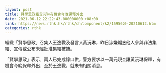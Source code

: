 ```yaml
---
layout: post
title: 賢學思政指黃沅琳有機會今晚保釋外出
date: 2021-06-12 22:22:43.000000000 +08:00
link: https://news.rthk.hk/rthk/ch/component/k2/1595620-20210612.htm
categories: rthk
---
```


組織「賢學思政」召集人王逸戰及發言人黃沅琳，昨日涉嫌煽惑他人參與非法集結、宣傳或公布未經批准集結被捕。

「賢學思政」表示，兩人已完成錄口供，警方要求以一萬元現金讓黃沅琳保釋，有機會今晚保釋外出，至於王逸戰，就未有相關消息。
